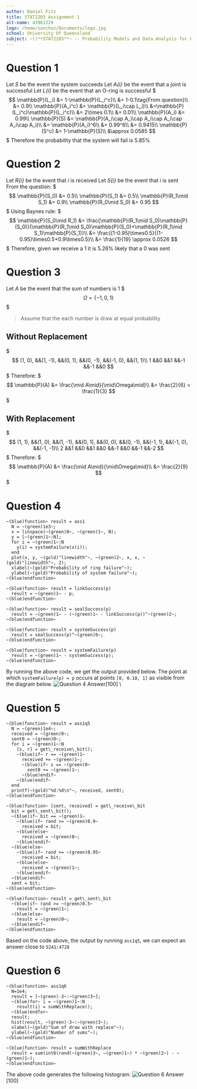 ```yaml
---
author: Daniel Fitz
title: STAT2203 Assignment 1
alt-name: 43961229
logo: /home/sanchez/Documents/logo.jpg
school: University Of Queensland
subject: ~()**STAT2203**~ -- Probability Models and Data Analysis for Engineering
---
```


# Question 1
Let *S* be the event the system succeeds
Let *A{i}* be the event that a joint is successful
Let *L{i}* be the event that an O-ring is successful
$$$
\mathbb{P}(L_i) &= 1-\mathbb{P}(L_i^c)\\
&= 1-0.1\tag{From question}\\
&= 0.9\\
\mathbb{P}(A_i^c) &= \mathbb{P}(L_i\cap L_i)\\
&=\mathbb{P}(L_i^c)\mathbb{P}(L_i^c)\\
&= 2\times 0.1\\
&= 0.01\\
\mathbb{P}(A_i) &= 0.99\\
\mathbb{P}(S) &= \mathbb{P}(A_i\cap A_i\cap A_i\cap A_i\cap A_i\cap A_i)\\
&= \mathbb{P}(A_i)^6\\
&= 0.99^6\\
&= 0.9415\\
\mathbb{P}(S^c) &= 1-\mathbb{P}(S)\\
&\approx 0.0585
$$$
Therefore the probability that the system will fail is 5.85%

# Question 2
Let *R{i}* be the event that *i* is received
Let *S{i}* be the event that *i* is sent
From the question:
$$$
\mathbb{P}(S_0) &= 0.5\\
\mathbb{P}(S_1) &= 0.5\\
\mathbb{P}(R_1\mid S_1) &= 0.9\\
\mathbb{P}(R_0\mid S_0) &= 0.95
$$$
Using Baynes rule:
$$$
\mathbb{P}(S_0\mid R_1) &= \frac{\mathbb{P}(R_1\mid S_0)\mathbb{P}(S_0)}{\mathbb{P}(R_1\mid S_0)\mathbb{P}(S_0)+\mathbb{P}(R_1\mid S_1)\mathbb{P}(S_1)}\\
&= \frac{(1-0.95)\times0.5}{(1-0.95)\times0.5+0.9\times0.5}\\
&= \frac{1}{19} \approx 0.0526
$$$
Therefore, given we receive a 1 it is 5.26% likely that a 0 was sent

# Question 3
Let *A* be the event that the sum of numbers is 1
$$$
\Omega = \{-1, 0, 1\}
$$$
> Assume that the each number is draw at equal probability

## Without Replacement
$$$
(1, 0), &&(1, -1), &&(0, 1), &&(0, -1), &&(-1, 0), &&(1, 1)\\
1 &&0 &&1 &&-1 &&-1 &&0
$$$
Therefore:
$$$
\mathbb{P}(A) &= \frac{\mid A\mid}{\mid\Omega\mid}\\
&= \frac{2}{6} = \frac{1}{3}
$$$

## With Replacement
$$$
(1, 1), &&(1, 0), &&(1, -1), &&(0, 1), &&(0, 0), &&(0, -1), &&(-1, 1), &&(-1, 0), &&(-1, -1)\\
2 &&1 &&0 &&1 &&0 &&-1 &&0 &&-1 &&-2
$$$
Therefore:
$$$
\mathbb{P}(A) &= \frac{\mid A\mid}{\mid\Omega\mid}\\
&= \frac{2}{9}
$$$

# Question 4
```
~(blue)function~ result = ass1
  N = ~(green)1e3~;
  x = linspace(~(green)0~, ~(green)1~, N);
  y = [~(green)1~:N];
  for i = ~(green)1~:N
    y(i) = systemFailure(x(i));
  end
  plot(x, y, ~(gold)"linewidth"~, ~(green)2~, x, x, ~(gold)"linewidth"~, 2);
  xlabel(~(gold)"Probability of ring failure"~);
  ylabel(~(gold)"Probability of system failure"~);
~(blue)endfunction~

~(blue)function~ result = linkSuccess(p)
  result = ~(green)1~ - p;
~(blue)endfunction~

~(blue)function~ result = sealSuccess(p)
  result = ~(green)1~ - (~(green)1~ - linkSuccess(p))^~(green)2~;
~(blue)endfunction~

~(blue)function~ result = systemSuccess(p)
  result = sealSuccess(p)^~(green)6~;
~(blue)endfunction~

~(blue)function~ result = systemFailure(p)
  result = ~(green)1~ - systemSuccess(p);
~(blue)endfunction~
```
By running the above code, we get the output provided below. The point at which `systemFailure(p) = p` occurs at points `[0, 0.18, 1]` as visible from the diagram below.
![Question 4 Answer](sem2-2017/stat2203/ass1.q4.png)[100]
\\
# Question 5
```
~(blue)function~ result = ass1q5
  N = ~(green)1e4~;
  received = ~(green)0~;
  sent0 = ~(green)0~;
  for i = ~(green)1~:N
    [s, r] = get\_receive\_bit();
    ~(blue)if~ r == ~(green)1~
      received += ~(green)1~;
      ~(blue)if~ s == ~(green)0~
        sent0 += ~(green)1~;
      ~(blue)endif~
    ~(blue)endif~
  end
  printf(~(gold)"%d:%d\n"~, received, sent0);
~(blue)endfunction~

~(blue)function~ [sent, received] = get\_receive\_bit
  bit = get\_sent\_bit();
  ~(blue)if~ bit == ~(green)1~
    ~(blue)if~ rand >= ~(green)0.9~
      received = bit;
    ~(blue)else~
      received = ~(green)0~;
    ~(blue)endif~
  ~(blue)else~
    ~(blue)if~ rand >= ~(green)0.95~
      received = bit;
    ~(blue)else~
      received = ~(green)1~;
    ~(blue)endif~
  ~(blue)endif~
  sent = bit;
~(blue)endfunction~

~(blue)function~ result = get\_sent\_bit
  ~(blue)if~ rand >= ~(green)0.5~
    result = ~(green)1~;
  ~(blue)else~
    result = ~(green)0~;
  ~(blue)endif~
~(blue)endfunction~
```
Based on the code above, the output by running `ass1q5`, we can expect an answer close to `5241:4728`

# Question 6
```
~(blue)function~ ass1q6
  N=1e4;
  result = [~(green)-3~:~(green)3~];
  ~(blue)for~ i = ~(green)1~:N
    result(i) = sumWithReplace();
  ~(blue)endfor~
  result;
  hist(result, ~(green)-3~:~(green)3~);
  xlabel(~(gold)"Sum of draw with replace"~);
  ylabel(~(gold)"Number of sums"~);
~(blue)endfunction~

~(blue)function~ result = sumWithReplace
  result = sum(int8(rand(~(green)3~, ~(green)1~) * ~(green)2~) - ~(green)1~);
~(blue)endfunction~
```
The above code generates the following histogram:
![Question 6 Answer](sem2-2017/stat2203/ass1.q6.png)[100]